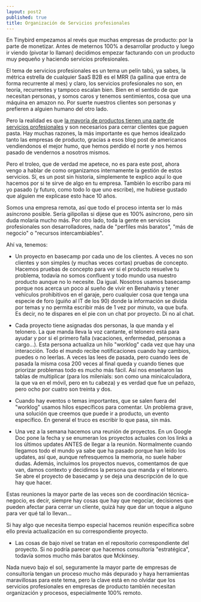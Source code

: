 ```yaml
---
layout: post2
published: true
title: Organización de Servicios profesionales
---
```


En Tinybird empezamos al revés que muchas empresas de producto: por la parte de monetizar. Antes de meternos 100% a desarrollar producto y luego ir viendo (pivotar lo llaman) decidimos empezar facturando con un producto muy pequeño y haciendo servicios profesionales.

El tema de servicios profesionales es un tema un pelín tabú, ya sabes, la métrica estrella de cualquier SaaS B2B es el MRR (la gallina que entra de forma recurrente al mes) y claro, los servicios profesionales no son, en teoría, recurrentes y tampoco escalan bien. Bien en el sentido de que necesitan personas, y somos caros y tenemos sentimientos, cosa que una máquina en amazon no. Por suerte nuestros clientes son personas y prefieren a alguien humano del otro lado.

Pero la realidad es que [la mayoría de productos tienen una parte de servicios profesionales](https://www.saastr.com/dont-forget-the-services-revenue/) y son necesarios para cerrar clientes que paguen pasta. Hay muchas razones, la más importante es que hemos idealizado tanto las empresas de producto, gracias a esos blog post de americanos vendiendonos el mejor humo, que hemos perdido el norte y nos hemos pasado de vendernos a nosotros mismos.

Pero el troleo, que de verdad me apetece, no es para este post, ahora vengo a hablar de como organizamos internamente la gestión de estos servicios. Sí, es un post sin historia, símplemente te explico aquí lo que hacemos por si te sirve de algo en tu empresa. También lo escribo para mi yo pasado (y futuro, como todo lo que uno escribe), me hubiese gustado que alguien me explicase esto hace 10 años.

Somos una empresa remota, así que todo el proceso intenta ser lo más asíncrono posible. Sería gilipollas si dijese que es 100% asíncrono, pero sin duda molaría mucho más. Por otro lado, toda la gente en servicios profesionales son desarrolladores, nada de "perfiles más baratos", "más de negocio" o "recursos intercambiables".

Ahí va, tenemos:

- Un proyecto en basecamp por cada uno de los clientes. A veces no son clientes y son simples (y muchas veces cortas) pruebas de concepto. Hacemos pruebas de concepto para ver si el producto resuelve tu problema, todavía no somos confluent y todo mundo usa nuestro producto aunque no lo necesite. Da igual. Nosotros usamos basecamp porque nos acerca un poco al sueño de vivir en Benahavis y tener vehículos prohibitivos en el garaje, pero cualquier cosa que tenga una especie de foro (guiño al IT de los 90) donde la información se divida por temas y no permita escribir más de 1 vez por minuto, va que bufa. Es decir, no te dispares en el pie con un chat por proyecto. Di no al chat.

- Cada proyecto tiene asignadas dos personas, la que manda y el telonero. La que manda lleva la voz cantante, el telonero está para ayudar y por si el primero falla (vacaciones, enfermedad, personas a cargo...). Esta persona actualiza un hilo "worklog" cada vez que hay una interacción. Todo el mundo recibe notificaciones cuando hay cambios, puedes o no leerlas. A veces las lees de pasada, pero cuando lees de pasada la misma cosa 200 veces al final queda y cuando tienes que priorizar problemas todo es mucho más fácil. Así nos enseñaron las tablas de multiplicar (para los milenials: son como una minicalculadora, la que va en el móvil, pero en tu cabeza) y es verdad que fue un peñazo, pero ocho por cuatro son treinta y dos.

- Cuando hay eventos o temas importantes, que se salen fuera del "worklog" usamos hilos específicos para comentar. Un problema grave, una solución que creemos que puede ir a producto, un evento específico. En general el truco es escribir lo que pasa, sin más.

- Una vez a la semana hacemos una reunión de proyectos. En un Google Doc pone  la fecha y se enumeran los proyectos actuales con los links a los últimos updates ANTES de llegar a la reunión. Normalmente cuando llegamos todo el mundo ya sabe que ha pasado porque han leído los updates, así que, aunque refresquemos la memoria, no suele haber dudas.
Además, incluímos los proyectos nuevos, comentamos de que van, damos contexto y decidimos la persona que manda y el telonero. Se abre el proyecto de basecamp y se deja una descripción de lo que hay que hacer.

Estas reuniones la mayor parte de las veces son de coordinación técnica-negocio, es decir, siempre hay cosas que hay que negociar, decisiones que pueden afectar para cerrar un cliente, quizá hay que dar un toque a alguno para ver qué tal lo llevan...

Si hay algo que necesita tiempo especial hacemos reunión específica sobre ello previa actualización en su correspondiente proyecto.

- Las cosas de bajo nivel se tratan en el repositorio correspondiente del proyecto. Si no podría parecer que hacemos consultoría "estratégica", todavía somos mucho más baratos que Mckinsey.

Nada nuevo bajo el sol, seguramente la mayor parte de empresas de consultoría tengan un proceso mucho más depurado y haya herramientas maravillosas para este tema, pero la clave está en no olvidar que los servicios profesionales en empresas de producto también necesitan organización y procesos, especialmente 100% remoto.



